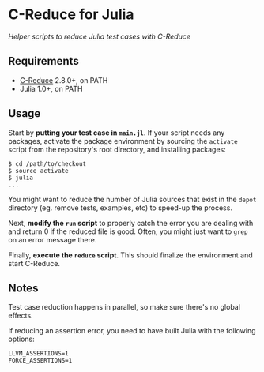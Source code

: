 # C-Reduce for Julia

*Helper scripts to reduce Julia test cases with C-Reduce*


## Requirements

- [C-Reduce](https://embed.cs.utah.edu/creduce/) 2.8.0+, on PATH
- Julia 1.0+, on PATH


## Usage

Start by **putting your test case in `main.jl`**. If your script needs any
packages, activate the package environment by sourcing the `activate` script
from the repository's root directory, and installing packages:

```
$ cd /path/to/checkout
$ source activate
$ julia
...
```

You might want to reduce the number of Julia sources that exist in the `depot`
directory (eg. remove tests, examples, etc) to speed-up the process.

Next, **modify the `run` script** to properly catch the error you are dealing
with and return 0 if the reduced file is good. Often, you might just want to
`grep` on an error message there.

Finally, **execute the `reduce` script**. This should finalize the environment
and start C-Reduce.


## Notes

Test case reduction happens in parallel, so make sure there's no global effects.

If reducing an assertion error, you need to have built Julia with the following
options:

```
LLVM_ASSERTIONS=1
FORCE_ASSERTIONS=1
```

